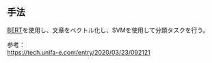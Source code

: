 ## 手法
[BERT](https://arxiv.org/abs/1810.04805)を使用し、文章をベクトル化し、SVMを使用して分類タスクを行う。

参考：<br>
https://tech.unifa-e.com/entry/2020/03/23/092121

